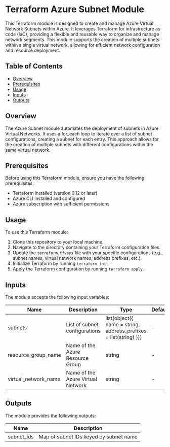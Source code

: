 # Terraform Azure Subnet Module

This Terraform module is designed to create and manage Azure Virtual Network Subnets within Azure. It leverages Terraform for infrastructure as code (IaC), providing a flexible and reusable way to organize and manage network segments. This module supports the creation of multiple subnets within a single virtual network, allowing for efficient network configuration and resource deployment.

## Table of Contents

- [Overview](#overview)
- [Prerequisites](#prerequisites)
- [Usage](#usage)
- [Inputs](#inputs)
- [Outputs](#outputs)

## Overview

The Azure Subnet module automates the deployment of subnets in Azure Virtual Networks. It uses a for_each loop to iterate over a list of subnet configurations, creating a subnet for each entry. This approach allows for the creation of multiple subnets with different configurations within the same virtual network.

## Prerequisites

Before using this Terraform module, ensure you have the following prerequisites:

- Terraform installed (version 0.12 or later)
- Azure CLI installed and configured
- Azure subscription with sufficient permissions

## Usage

To use this Terraform module:

1. Clone this repository to your local machine.
2. Navigate to the directory containing your Terraform configuration files.
3. Update the `terraform.tfvars` file with your specific configurations (e.g., subnet names, virtual network names, address prefixes, etc.).
4. Initialize Terraform by running `terraform init`.
5. Apply the Terraform configuration by running `terraform apply`.

## Inputs

The module accepts the following input variables:

| Name                    | Description                                          | Type                                     | Default | Required |
|-------------------------|------------------------------------------------------|------------------------------------------|---------|----------|
| subnets                 | List of subnet configurations                        | list(object({ name = string, address_prefixes = list(string) })) | -       | Yes      |
| resource_group_name     | Name of the Azure Resource Group                     | string                                   | -       | Yes      |
| virtual_network_name    | Name of the Azure Virtual Network                    | string                                   | -       | Yes      |

## Outputs

The module provides the following outputs:

| Name        | Description                                 |
|-------------|---------------------------------------------|
| subnet_ids  | Map of subnet IDs keyed by subnet name      |

